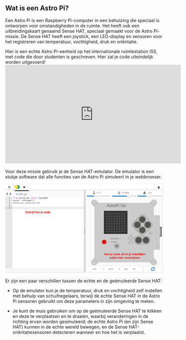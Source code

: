 ## Wat is een Astro Pi?

Een Astro Pi is een Raspberry Pi-computer in een behuizing die speciaal is ontworpen voor omstandigheden in de ruimte. Het heeft ook een uitbreidingskaart genaamd Sense HAT, speciaal gemaakt voor de Astro Pi-missie. De Sense HAT heeft een joystick, een LED-display en sensoren voor het registreren van temperatuur, vochtigheid, druk en oriëntatie.

Hier is een echte Astro Pi-eenheid op het internationale ruimtestation ISS, met code die door studenten is geschreven. Hier zal je code uiteindelijk worden uitgevoerd! <iframe width="560" height="315" src="https://www.youtube.com/embed/4ykbAJeGPMM" frameborder="0" allow="accelerometer; autoplay; encrypted-media; gyroscope; picture-in-picture" allowfullscreen mark="crwd-mark"></iframe> 

>

Voor deze missie gebruik je de Sense HAT-emulator. De emulator is een stukje software dat alle functies van de Astro Pi simuleert in je webbrowser.

![Sense HAT-emulator](images/sense-hat-emulator.png)

Er zijn een paar verschillen tussen de echte en de geëmuleerde Sense HAT:

- Op de emulator kun je de temperatuur, druk en vochtigheid zelf instellen met behulp van schuifregelaars, terwijl de echte Sense HAT in de Astro Pi sensoren gebruikt om deze parameters in zijn omgeving te meten.

- Je kunt de muis gebruiken om op de geëmuleerde Sense HAT te klikken en deze te verplaatsen en te draaien, waarbij veranderingen in de richting ervan worden gesimuleerd; de echte Astro Pi (en zijn Sense HAT) kunnen in de echte wereld bewegen, en de Sense HAT-oriëntatiesensoren detecteren wanneer en hoe het is verplaatst.